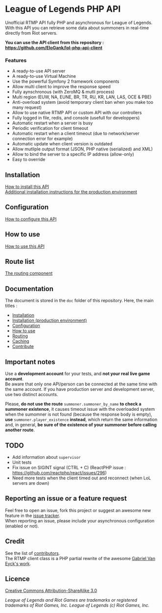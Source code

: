 # League of Legends PHP API

Unofficial RTMP API fully PHP and asynchronous for League of Legends.  
With this API you can retrieve some data about summoners in real-time directly from Riot servers.

**You can use the API client from this repository : https://github.com/EloGank/lol-php-api-client**

### Features

* A ready-to-use API server
* A ready-to-use Virtual Machine
* Use the powerful Symfony 2 framework components
* Allow multi client to improve the response speed
* Fully aynschronous (with ZeroMQ & mutli process)
* Multi region (EUW, NA, EUNE, BR, TR, RU, KR, LAN, LAS, OCE & PBE)
* Anti-overload system (avoid temporary client ban when you make too many request)
* Allow to use native RTMP API or custom API with our controllers
* Fully logged in file, redis, and console (usefull for developpers)
* Automatic restart when a server is busy
* Periodic verification for client timeout
* Automatic restart when a client timeout (due to network/server connection error for example)
* Automatic update when client version is outdated
* Allow mutliple output format (JSON, PHP native (serialized) and XML)
* Allow to bind the server to a specific IP address (allow-only)
* Easy to override

## Installation

[How to install this API](./doc/installation.md)  
[Additional installation instructions for the production environment](./doc/installation-production.md)

## Configuration

[How to configure this API](./doc/configuration.md)

## How to use

[How to use this API](./doc/how_to_use.md)

## Route list

[The routing component](./doc/routing.md#route-list)

## Documentation

The document is stored in the `doc` folder of this repository.
Here, the main titles :

* [Installation](./doc/installation.md)
* [Installation (production environment)](./doc/installation-production.md)
* [Configuration](./doc/configuration.md)
* [How to use](./doc/how_to_use.md)
* [Routing](./doc/routing.md)
* [Caching](./doc/caching.md)
* [Contribute](./doc/contribute.md)

## Important notes

Use a **development account** for your tests, and **not your real live game account**.  
Be aware that only one API/person can be connected at the same time with the same account. If you have production server and development server, use two distinct accounts.

Please, **do not use the route** `summoner.summoner_by_name` **to check a summoner existence**, it causes timeout issue with the overloaded system when the sumomner is not found (because the response body is empty), **use** `summoner.player_existence` **instead**, which return the same information and, in general, **be sure of the existence of your summoner before calling another route**.

## TODO

* Add information about `supervisor`
* Unit tests
* Fix issue on SIGINT signal (CTRL + C) (ReactPHP issue : https://github.com/reactphp/react/issues/296)
* Need more tests when the client timed out and reconnect (when LoL servers are down)

## Reporting an issue or a feature request

Feel free to open an issue, fork this project or suggest an awesome new feature in the [issue tracker](https://github.com/EloGank/lol-php-api/issues).  
When reporting an issue, please include your asynchronous configuration (enabled or not).

## Credit

See the list of [contributors](https://github.com/EloGank/lol-php-api/graphs/contributors).  
The RTMP client class is a PHP partial rewrite of the awesome [Gabriel Van Eyck's work](https://code.google.com/p/lolrtmpsclient/source/browse/trunk/src/com/gvaneyck/rtmp/RTMPSClient.java).

## Licence

[Creative Commons Attribution-ShareAlike 3.0](./LICENCE.md)

*League of Legends and Riot Games are trademarks or registered trademarks of Riot Games, Inc. League of Legends (c) Riot Games, Inc.*